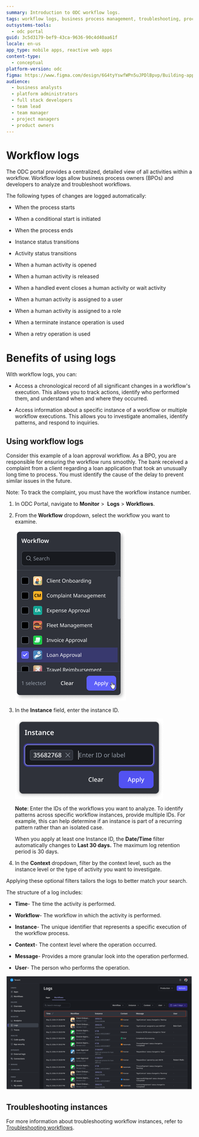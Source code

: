 ```yaml
---
summary: Introduction to ODC workflow logs.
tags: workflow logs, business process management, troubleshooting, process analysis, workflow monitoring
outsystems-tools:
  - odc portal
guid: 3c5d3179-bef9-43ca-9636-90c4d40aa61f
locale: en-us
app_type: mobile apps, reactive web apps
content-type:
  - conceptual
platform-version: odc
figma: https://www.figma.com/design/6G4tyYswfWPn5uJPDlBpvp/Building-apps?m=auto&node-id=6372-10&t=QL4wNRboofdp7zdI-1
audience:
  - business analysts
  - platform administrators
  - full stack developers
  - team lead
  - team manager
  - project managers
  - product owners
---
```

# Workflow logs

The ODC portal provides a centralized, detailed view of all activities within a workflow. Workflow logs allow business process owners (BPOs) and developers to analyze and troubleshoot workflows.

The following types of changes are logged automatically:

* When the process starts

* When a conditional start is initiated

* When the process ends

* Instance status transitions

* Activity status transitions

* When a human activity is opened

* When a human activity is released

* When a handled event closes a human activity or wait activity

* When a human activity is assigned to a user

* When a human activity is assigned to a role

* When a terminate instance operation is used

* When a retry operation is used

# Benefits of using logs

With workflow logs, you can:

* Access a chronological record of all significant changes in a workflow's execution. This allows you to track actions, identify who performed them, and understand when and where they occurred.

* Access information about a specific instance of a workflow or multiple workflow executions. This allows you to investigate anomalies, identify patterns, and respond to inquiries.

## Using workflow logs

Consider this example of a loan approval workflow. As a BPO, you are responsible for ensuring the workflow runs smoothly. The bank received a complaint from a client regarding a loan application that took an unusually long time to process. You must identify the cause of the delay to prevent similar issues in the future.

Note: To track the complaint, you must have the workflow instance number.

1. In ODC Portal, navigate to **Monitor** >  **Logs** > **Workflows**.

1. From the **Workflow** dropdown, select the workflow you want to examine.

    ![Dropdown menu in ODC Portal showing various workflow options with 'Loan Approval' selected.](images/select-workflow-pl.png "Workflow Selection Dropdown")

1. In the **Instance** field, enter the instance ID.

    ![Input field in ODC Portal for entering the Instance ID with an example ID entered.](images/instance-id-pl.png "Instance ID Input Field")

    **Note**: Enter the IDs of the workflows you want to analyze. To identify patterns across specific workflow instances, provide multiple IDs. For example, this can help determine if an instance is part of a recurring pattern rather than an isolated case.

    <div class="info" markdown="1">

    When you apply at least one Instance ID, the **Date/Time** filter automatically changes to **Last 30 days.** The maximum log retention period is 30 days.

    </div>

1. In the **Context** dropdown, filter by the context level, such as the instance level or the type of activity you want to investigate.

Applying these optional filters tailors the logs to better match your search.

The structure of a log includes:

* **Time**- The time the activity is performed.

* **Workflow**- The workflow in which the activity is performed.

* **Instance**- The unique identifier that represents a specific execution of the workflow process.

* **Context**- The context level where the operation occurred.

* **Message**- Provides a more granular look into the operation performed.

* **User**- The person who performs the operation.

![Log entries in ODC Portal showing details such as time, workflow, instance ID, activity, message, and user.](images/logs-pl.png "Workflow Logs")

## Troubleshooting instances

For more information about troubleshooting workflow instances, refer to [Troubleshooting workflows](./troubleshooting-workflows.md).
